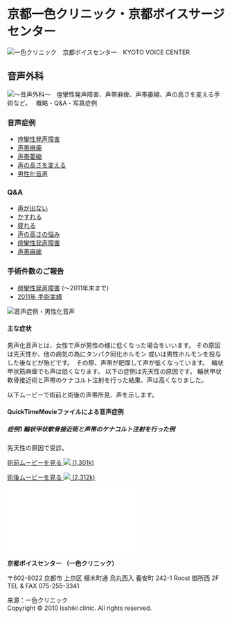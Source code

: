 # 京都一色クリニック・京都ボイスサージセンター

![一色クリニック　京都ボイスセンタ一　KYOTO VOICE CENTER](image/toptitle.gif)

## 音声外科

![～音声外科～　痙攣性発声障害、声帯麻痺、声帯萎縮、声の高さを変える手術など。　
概略・Q&A・写真症例](image/toponseigeka.jpg)

### 音声症例

- [痙攣性発声障害](tokutyou-keirensei.html)
- [声帯麻痺](tokutyou-seitaimahi.html)
- [声帯萎縮](tokutyou-seitaiisyuku.html)
- [声の高さを変える](vocal-pitch.html)
- [男性化音声](danseika-onsei.html)

### Q&A

- [声が出ない](koe-Q&A.html#koegadenai)
- [かすれる](koe-Q&A.html#kasureru)
- [疲れる](koe-Q&A.html#tukareru)
- [声の高さの悩み](koe-Q&A.html#koenotakasa)
- [痙攣性発声障害](keirenseionseisyougai.html)
- [声帯麻痺](koe-Q&A-seitaimahi.html)

### 手術件数のご報告

- [痙攣性発声障害](image/keirenseikensuu2011.pdf) (～2011年末まで)
- [2011年 手術実績](image/2011jisseki.pdf)

![音声症例・男性化音声](image/danseikaonseilogo.jpg)

#### 主な症状

男声化音声とは、女性で声が男性の様に低くなった場合をいいます。 その原因は先天性か、他の病気の為にタンパク同化ホルモン 或いは男性ホルモンを投与した後などが殆どです。　その際、声帯が肥厚して声が低くなっています。　輪状甲状筋麻痺でも声は低くなります。 以下の症例は先天性の原因です。 輪状甲状軟骨接近術と声帯のケナコルト注射を行った結果、声は高くなりました。

以下ムービーで術前と術後の声帯所見、声を示します。

#### QuickTimeMovieファイルによる音声症例

##### 症例1 輪状甲状軟骨接近術と声帯のケナコルト注射を行った例

先天性の原因で受診。

[術前ムービーを見る ![](image/film_off.gif) (1,301k)](image/danseika-pre.mov)

[術後ムービーを見る ![](image/film_off.gif) (2,312k)](image/danseika-after.mov)

![音声症例 「声の高さを変える」](vocal-pitch.html)

**京都ボイスセンター （一色クリニック）**

〒602-8022 京都市 上京区 椹木町通 烏丸西入 養安町 242-1 Roost 御所西 2F  
TEL & FAX 075-255-3341

来源：一色クリニック  
Copyright © 2010 Isshiki clinic. All rights reserved.